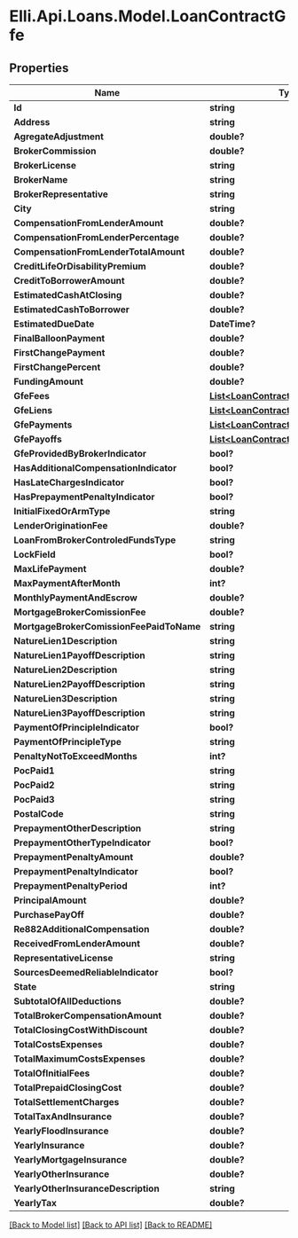 # Elli.Api.Loans.Model.LoanContractGfe
## Properties

Name | Type | Description | Notes
------------ | ------------- | ------------- | -------------
**Id** | **string** |  | [optional] 
**Address** | **string** |  | [optional] 
**AgregateAdjustment** | **double?** |  | [optional] 
**BrokerCommission** | **double?** |  | [optional] 
**BrokerLicense** | **string** |  | [optional] 
**BrokerName** | **string** |  | [optional] 
**BrokerRepresentative** | **string** |  | [optional] 
**City** | **string** |  | [optional] 
**CompensationFromLenderAmount** | **double?** |  | [optional] 
**CompensationFromLenderPercentage** | **double?** |  | [optional] 
**CompensationFromLenderTotalAmount** | **double?** |  | [optional] 
**CreditLifeOrDisabilityPremium** | **double?** |  | [optional] 
**CreditToBorrowerAmount** | **double?** |  | [optional] 
**EstimatedCashAtClosing** | **double?** |  | [optional] 
**EstimatedCashToBorrower** | **double?** |  | [optional] 
**EstimatedDueDate** | **DateTime?** |  | [optional] 
**FinalBalloonPayment** | **double?** |  | [optional] 
**FirstChangePayment** | **double?** |  | [optional] 
**FirstChangePercent** | **double?** |  | [optional] 
**FundingAmount** | **double?** |  | [optional] 
**GfeFees** | [**List&lt;LoanContractGfeGfeFees&gt;**](LoanContractGfeGfeFees.md) |  | [optional] 
**GfeLiens** | [**List&lt;LoanContractGfeGfeLiens&gt;**](LoanContractGfeGfeLiens.md) |  | [optional] 
**GfePayments** | [**List&lt;LoanContractGfeGfePayments&gt;**](LoanContractGfeGfePayments.md) |  | [optional] 
**GfePayoffs** | [**List&lt;LoanContractGfeGfePayoffs&gt;**](LoanContractGfeGfePayoffs.md) |  | [optional] 
**GfeProvidedByBrokerIndicator** | **bool?** |  | [optional] 
**HasAdditionalCompensationIndicator** | **bool?** |  | [optional] 
**HasLateChargesIndicator** | **bool?** |  | [optional] 
**HasPrepaymentPenaltyIndicator** | **bool?** |  | [optional] 
**InitialFixedOrArmType** | **string** |  | [optional] 
**LenderOriginationFee** | **double?** |  | [optional] 
**LoanFromBrokerControledFundsType** | **string** |  | [optional] 
**LockField** | **bool?** |  | [optional] 
**MaxLifePayment** | **double?** |  | [optional] 
**MaxPaymentAfterMonth** | **int?** |  | [optional] 
**MonthlyPaymentAndEscrow** | **double?** |  | [optional] 
**MortgageBrokerComissionFee** | **double?** |  | [optional] 
**MortgageBrokerComissionFeePaidToName** | **string** |  | [optional] 
**NatureLien1Description** | **string** |  | [optional] 
**NatureLien1PayoffDescription** | **string** |  | [optional] 
**NatureLien2Description** | **string** |  | [optional] 
**NatureLien2PayoffDescription** | **string** |  | [optional] 
**NatureLien3Description** | **string** |  | [optional] 
**NatureLien3PayoffDescription** | **string** |  | [optional] 
**PaymentOfPrincipleIndicator** | **bool?** |  | [optional] 
**PaymentOfPrincipleType** | **string** |  | [optional] 
**PenaltyNotToExceedMonths** | **int?** |  | [optional] 
**PocPaid1** | **string** |  | [optional] 
**PocPaid2** | **string** |  | [optional] 
**PocPaid3** | **string** |  | [optional] 
**PostalCode** | **string** |  | [optional] 
**PrepaymentOtherDescription** | **string** |  | [optional] 
**PrepaymentOtherTypeIndicator** | **bool?** |  | [optional] 
**PrepaymentPenaltyAmount** | **double?** |  | [optional] 
**PrepaymentPenaltyIndicator** | **bool?** |  | [optional] 
**PrepaymentPenaltyPeriod** | **int?** |  | [optional] 
**PrincipalAmount** | **double?** |  | [optional] 
**PurchasePayOff** | **double?** |  | [optional] 
**Re882AdditionalCompensation** | **double?** |  | [optional] 
**ReceivedFromLenderAmount** | **double?** |  | [optional] 
**RepresentativeLicense** | **string** |  | [optional] 
**SourcesDeemedReliableIndicator** | **bool?** |  | [optional] 
**State** | **string** |  | [optional] 
**SubtotalOfAllDeductions** | **double?** |  | [optional] 
**TotalBrokerCompensationAmount** | **double?** |  | [optional] 
**TotalClosingCostWithDiscount** | **double?** |  | [optional] 
**TotalCostsExpenses** | **double?** |  | [optional] 
**TotalMaximumCostsExpenses** | **double?** |  | [optional] 
**TotalOfInitialFees** | **double?** |  | [optional] 
**TotalPrepaidClosingCost** | **double?** |  | [optional] 
**TotalSettlementCharges** | **double?** |  | [optional] 
**TotalTaxAndInsurance** | **double?** |  | [optional] 
**YearlyFloodInsurance** | **double?** |  | [optional] 
**YearlyInsurance** | **double?** |  | [optional] 
**YearlyMortgageInsurance** | **double?** |  | [optional] 
**YearlyOtherInsurance** | **double?** |  | [optional] 
**YearlyOtherInsuranceDescription** | **string** |  | [optional] 
**YearlyTax** | **double?** |  | [optional] 

[[Back to Model list]](../README.md#documentation-for-models) [[Back to API list]](../README.md#documentation-for-api-endpoints) [[Back to README]](../README.md)

